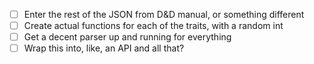 - [ ] Enter the rest of the JSON from D&D manual, or something different
- [ ] Create actual functions for each of the traits, with a random int
- [ ] Get a decent parser up and running for everything
- [ ] Wrap this into, like, an API and all that?